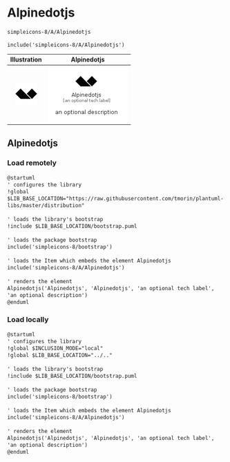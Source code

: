 # Alpinedotjs


```text
simpleicons-8/A/Alpinedotjs
```

```text
include('simpleicons-8/A/Alpinedotjs')
```



| Illustration | Alpinedotjs |
| :---: | :---: |
| ![illustration for Illustration](../../simpleicons-8/A/Alpinedotjs.png) | ![illustration for Alpinedotjs](../../simpleicons-8/A/Alpinedotjs.Local.png) |




## Alpinedotjs

### Load remotely
```plantuml
@startuml
' configures the library
!global $LIB_BASE_LOCATION="https://raw.githubusercontent.com/tmorin/plantuml-libs/master/distribution"

' loads the library's bootstrap
!include $LIB_BASE_LOCATION/bootstrap.puml

' loads the package bootstrap
include('simpleicons-8/bootstrap')

' loads the Item which embeds the element Alpinedotjs
include('simpleicons-8/A/Alpinedotjs')

' renders the element
Alpinedotjs('Alpinedotjs', 'Alpinedotjs', 'an optional tech label', 'an optional description')
@enduml
```

### Load locally
```plantuml
@startuml
' configures the library
!global $INCLUSION_MODE="local"
!global $LIB_BASE_LOCATION="../.."

' loads the library's bootstrap
!include $LIB_BASE_LOCATION/bootstrap.puml

' loads the package bootstrap
include('simpleicons-8/bootstrap')

' loads the Item which embeds the element Alpinedotjs
include('simpleicons-8/A/Alpinedotjs')

' renders the element
Alpinedotjs('Alpinedotjs', 'Alpinedotjs', 'an optional tech label', 'an optional description')
@enduml
```

